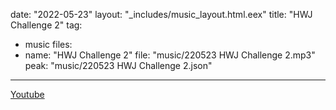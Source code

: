 date: "2022-05-23"
layout: "_includes/music_layout.html.eex"
title: "HWJ Challenge 2"
tag:
  - music
files:
  - name: "HWJ Challenge 2"
    file: "music/220523 HWJ Challenge 2.mp3"
    peak: "music/220523 HWJ Challenge 2.json"
---

[Youtube](https://youtu.be/bBWU8NOdisc)
